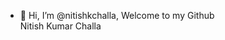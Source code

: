 - 👋 Hi, I’m @nitishkchalla, Welcome to my Github <br> Nitish Kumar Challa


<!---
nitishkchalla/nitishkchalla is a ✨ special ✨ repository because its `README.md` (this file) appears on your GitHub profile.
You can click the Preview link to take a look at your changes.
--->
